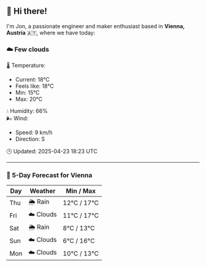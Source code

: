 ## 👋 Hi there!

I'm Jon, a passionate engineer and maker enthusiast based in **Vienna, Austria** 🇦🇹, where we have today:

### ☁️ Few clouds 

🌡️ Temperature: 
* Current: 18°C
* Feels like: 18°C
* Min: 15°C 
* Max: 20°C  

💧 Humidity: 66%  
🌬️ Wind: 
* Speed: 9 km/h 
* Direction: S  

🕒 Updated: 2025-04-23 18:23 UTC

---

### 📅 5-Day Forecast for Vienna

| Day | Weather | Min / Max |
|-----|---------|------------|
| Thu | 🌦️ Rain | 12°C / 17°C |
| Fri | ☁️ Clouds | 11°C / 17°C |
| Sat | 🌦️ Rain | 8°C / 13°C |
| Sun | ☁️ Clouds | 6°C / 16°C |
| Mon | ☁️ Clouds | 10°C / 13°C |

